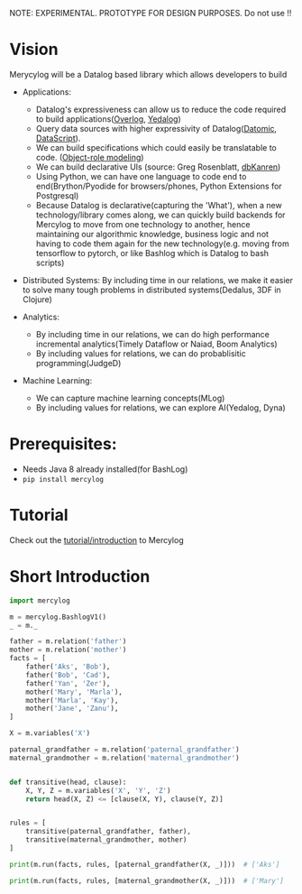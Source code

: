 NOTE: EXPERIMENTAL. PROTOTYPE FOR DESIGN PURPOSES. Do not use !!

# Vision

Merycylog will be a Datalog based library which allows developers to build
- Applications: 
  - Datalog's expressiveness can allow us to reduce the code required to build applications([Overlog](https://dl.acm.org/citation.cfm?id=1755913.1755937), [Yedalog](https://storage.googleapis.com/pub-tools-public-publication-data/pdf/43462.pdf)) 
  - Query data sources with higher expressivity of Datalog([Datomic](https://docs.datomic.com/on-prem/tutorial.html), [DataScript](https://github.com/tonsky/datascript)).
  - We can build specifications which could easily be translatable to code. ([Object-role modeling](http://www.cse.msu.edu/~stire/HomePage/Papers/orm2010.pdf))
  - We can build declarative UIs (source: Greg Rosenblatt, [dbKanren](https://github.com/gregr/dbKanren))
  - Using Python, we can have one language to code end to end(Brython/Pyodide for browsers/phones, Python Extensions for Postgresql)
  - Because Datalog is declarative(capturing the 'What'), when a new technology/library comes along, we can quickly build backends for Mercylog to move from one technology to another, hence maintaining our algorithmic knowledge, business logic and not having to code them again for the new technology(e.g. moving from tensorflow to pytorch, or like Bashlog which is Datalog to bash scripts)
  

- Distributed Systems: By including time in our relations, we make it easier to solve many tough problems in distributed systems(Dedalus, 3DF in Clojure)

- Analytics: 
  - By including time in our relations, we can do high performance incremental analytics(Timely Dataflow or Naiad, Boom Analytics)
  - By including values for relations, we can do probablisitic programming(JudgeD)

- Machine Learning:
  - We can capture machine learning concepts(MLog)
  - By including values for relations, we can explore AI(Yedalog, Dyna)

# Prerequisites:
* Needs Java 8 already installed(for BashLog)
* `pip install mercylog`

# Tutorial
Check out the [tutorial/introduction](https://github.com/RAbraham/mercylog_tutorial) to Mercylog

# Short Introduction
```python
import mercylog

m = mercylog.BashlogV1()
_ = m._

father = m.relation('father')
mother = m.relation('mother')
facts = [
    father('Aks', 'Bob'),
    father('Bob', 'Cad'),
    father('Yan', 'Zer'),
    mother('Mary', 'Marla'),
    mother('Marla', 'Kay'),
    mother('Jane', 'Zanu'),
]

X = m.variables('X')

paternal_grandfather = m.relation('paternal_grandfather')
maternal_grandmother = m.relation('maternal_grandmother')


def transitive(head, clause):
    X, Y, Z = m.variables('X', 'Y', 'Z')
    return head(X, Z) <= [clause(X, Y), clause(Y, Z)]


rules = [
    transitive(paternal_grandfather, father),
    transitive(maternal_grandmother, mother)
]

print(m.run(facts, rules, [paternal_grandfather(X, _)]))  # ['Aks']

print(m.run(facts, rules, [maternal_grandmother(X, _)]))  # ['Mary']

```

